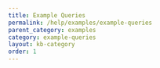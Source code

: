 ```yaml
---
title: Example Queries
permalink: /help/examples/example-queries
parent_category: examples
category: example-queries
layout: kb-category
order: 1
---
```

